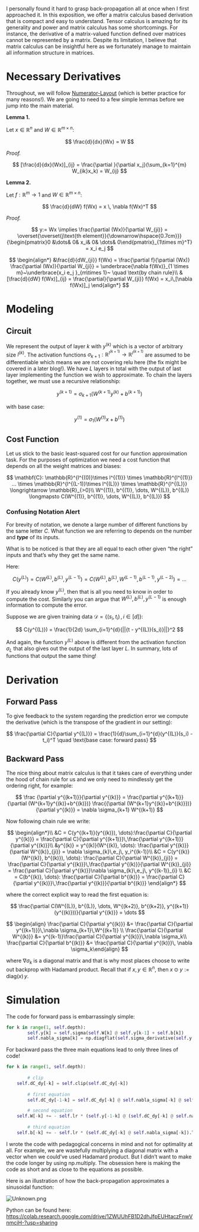 I personally found it hard to grasp back-propagation all at once when I first approached it. In this exposition, we offer a matrix calculus based derivation that is compact and easy to understand. Tensor calculus is amazing for its generality and power and matrix calculus has some shortcomings. For instance, the derivative of a matrix-valued function defined over matrices cannot be represented by a matrix. Despite its limitation, I believe that matrix calculus can be insightful here as we fortunately manage to maintain all information structure in matrices. 

# Necessary Derivatives

Throughout, we will follow [Numerator-Layout](https://en.wikipedia.org/wiki/Matrix_calculus) (which is better practice for many reasons!). We are going to need to a few simple lemmas before we jump into the main material. 

**Lemma 1.**

Let $x \in \mathbb{R}^n$ and $W \in \mathbb{R}^{m\times n}$:

$$
\frac{d}{dx}(Wx) = W
$$

*Proof.*

$$
[\frac{d}{dx}(Wx)]_{ij} = \frac{\partial }{\partial x_j}(\sum_{k=1}^{m} W_{ik}x_k) = W_{ij}
$$

**Lemma 2.** 

Let $f: \mathbb{R}^m \to 1$ and $W \in \mathbb{R}^{m \times n}$:

$$
\frac{d}{dW} f(Wx) = x \, \nabla f(Wx)^T
$$

*Proof.*

$$
    y:= Wx \implies \frac{\partial (Wx)}{\partial W_{ji}} = \overset{\overset{j\text{th element}}{\downarrow\hspace{0.7cm}}}{\begin{pmatrix}0 &\dots& 0& x_i& 0& \dots& 0\end{pmatrix}_{1\times m}^T} = x_i e_j
$$

$$
    \begin{align*}        &\frac{d}{dW_{ji}} f(Wx) = \frac{\partial f}{\partial (Wx)} \frac{\partial (Wx)}{\partial W_{ji}}  = \underbrace{\nabla f(Wx)}_{1 \times m}~\underbrace{x_i e_j }_{m\times 1}~ \quad \text{by chain rule}\\        &[\frac{d}{dW} f(Wx)]_{ij} = \frac{\partial}{\partial W_{ji}} f(Wx) = x_i\,[\nabla f(Wx)]_j     \end{align*}
$$

# Modeling

## Circuit

We represent the output of layer $k$ with $y^{(k)}$ which is a vector of arbitrary size $l^{(k)}$. The activation functions $\sigma_{k+1}: \mathbb{R}^{l^{(k+1)}} \longrightarrow \mathbb{R}^{l^{(k+1)}}$ are assumed to be differentiable which means we are not covering relu here (the fix might be covered in a later blog!).  We have $L$ layers in total with the output of last layer implementing the function we wish to approximate. To chain the layers together, we must use a recursive relationship:

$$
y^{(k+1)} = \sigma_{k+1}(W^{(k+1)}y^{(k)} + b^{(k+1)})
$$

with base case:

$$
y^{(1)} = \sigma_1(W^{(1)}x + b^{(1)})
$$

## Cost Function

Let us stick to the basic least-squared cost for our function approximation task. For the purposes of optimization we need a cost function that depends on all the weight matrices and biases:

$$
\mathbf{C}: \mathbb{R}^{l^{(0)}\times l^{(1)}} \times \mathbb{R}^{l^{(1)}} ... \times \mathbb{R}^{l^{(L-1)}\times l^{(L)}} \times \mathbb{R}^{l^{(L)}} \longrightarrow \mathbb{R}_{>0}\\
W^{(1)}, b^{(1)}, \dots, W^{(L)}, b^{(L)} \longmapsto C(W^{(1)}, b^{(1)}, \dots, W^{(L)}, b^{(L)})
$$

### Confusing Notation Alert

For brevity of notation, we denote a large number of different functions by the same letter $C$. What function we are referring to depends on the number and ***type*** of its inputs. 

What is to be noticed is that they are all equal to each other given “the right” inputs and that’s why they get the same name. 

Here:

$$
C(y^{(L)}) = C(W^{(L)}, b^{(L)}, y^{(L-1)}) = C(W^{(L)}, b^{(L)}, W^{(L-1)}, b^{(L-1)}, y^{(L-2)}) = \dots
$$

If you already know $y^{(L)}$, then that is all you need to know in order to compute the cost. Similarly you can argue that $W^{(L)}, b^{(L)}, y^{(L-1)}$ is enough information to compute the error. 

Suppose we are given training data $\mathcal{D} = \{(s_i, t_i)\,,\, i \in [d]\}$:

$$
C(y^{(L)}) = \frac{1}{2d} \sum_{i=1}^{d}{||{t - y^{(L)}(s_i)}||}^2
$$

And again, the function $y^{(L)}$ above is different from the activation function $\sigma_{L}$ that also gives out the output of the last layer $L$. In summary, lots of functions that output the same thing!

# Derivation

## Forward Pass

To give feedback to the system regarding the prediction error we compute the derivative (which is the transpose of the gradient in our setting):

$$
\frac{\partial C}{\partial y^{(L)}} = \frac{1}{d}\sum_{i=1}^{d}(y^{(L)}(s_i) - t_i)^T \quad \text{base case: forward pass}
$$

## Backward Pass

The nice thing about matrix calculus is that it takes care of everything under the hood of chain rule for us and we only need to mindlessly get the ordering right, for example:

$$
\frac {\partial y^{(k+1)}}{\partial y^{(k)}} = \frac{\partial y^{(k+1)}}{\partial (W^{k+1}y^{(k)}+b^{(k)})} \frac{{\partial (W^{k+1}y^{(k)}+b^{(k)}})}{\partial y^{(k)}} = \nabla \sigma_{k+1} W^{(k+1)}
$$

Now following chain rule we write:

$$
\begin{align*}\\    &C = C(y^{(k+1)}(y^{(k)}), \dots):\frac{\partial C}{\partial y^{(k)}} = \frac{\partial C}{\partial y^{(k+1)}}\,\frac{\partial y^{(k+1)}}{\partial y^{(k)}}\\    &y^{(k)} = y^{(k)}(W^{(k)}, \dots): \frac{\partial y^{(k)}}{\partial W^{(k)}_{ji}} = \nabla \sigma_{k}\,e_j\, y_i^{(k-1)}\\    &C = C(y^{(k)}(W^{(k)}, b^{(k)}), \dots): \frac{\partial C}{\partial W^{(k)}_{ji}} = \frac{\partial C}{\partial y^{(k)}}\,\frac{\partial y^{(k)}}{\partial W^{(k)}_{ji}} =  \frac{\partial C}{\partial y^{(k)}}\nabla \sigma_{k}\,e_j\, y^{(k-1)}_{i} \\    &C = C(b^{(k)}, \dots): \frac{\partial C}{\partial b^{(k)}} = \frac{\partial C}{\partial y^{(k)}}\,\frac{\partial y^{(k)}}{\partial b^{(k)}} \end{align*}
$$

where the correct explicit way to read the first equation is:

$$
\frac{\partial C(W^{(L)}, b^{(L)}, \dots, W^{(k+2)}, b^{(k+2)}, y^{(k+1)}(y^{(k)}))}{\partial y^{(k)}} = \dots
$$

$$
\begin{align}    \frac{\partial C}{\partial y^{(k)}} &= \frac{\partial C}{\partial y^{(k+1)}}\,\nabla \sigma_{k+1}\,W^{(k+1)} \\    \frac{\partial C}{\partial W^{(k)}} &= y^{(k-1)}\frac{\partial C}{\partial y^{(k)}}\,\nabla \sigma_k\\ \frac{\partial C}{\partial b^{(k)}} &= \frac{\partial C}{\partial y^{(k)}}\, \nabla \sigma_k\end{align}
$$

where $\nabla \sigma_k$ is a diagonal matrix and that is why most places choose to write out backprop with Hadamard product. Recall that if $x, y \in \mathbb{R}^n$, then $x \odot y := \text{diag}(x)\, y$.

# Simulation

The code for forward pass is embarrassingly simple:

```python
for k in range(1, self.depth):
		self.y[k] = self.sigma(self.W[k] @ self.y[k-1] + self.b[k])
		self.nabla_sigma[k] = np.diagflat(self.sigma_derivative(self.y[k]))
```

For backward pass the three main equations lead to only three lines of code!

```python
for k in range(1, self.depth):
        
		# clip
    self.dC_dy[-k] = self.clip(self.dC_dy[-k])
        
		# first equation
		self.dC_dy[-1-k] = self.dC_dy[-k] @ self.nabla_sigma[-k] @ self.W[-k]

		# second equation
    self.W[-k] += - self.lr * (self.y[-1-k] @ (self.dC_dy[-k] @ self.nabla_sigma[-k])).T
        
		# third equation
    self.b[-k] += - self.lr * (self.dC_dy[-k] @ self.nabla_sigma[-k]).T
```

I wrote the code with pedagogical concerns in mind and not for optimality at all. For example, we are wastefully multiplying a diagonal matrix with a vector when we could’ve used Hadamard product. But I didn’t want to make the code longer by using np.multiply. The obsession here is making the code as short and as close to the equations as possible. 

Here is an illustration of how the back-propagation approximates a sinusoidal function:

![Unknown.png](https://s3-us-west-2.amazonaws.com/secure.notion-static.com/93aadc3a-edf1-4ac9-ae85-618a264dbe15/Unknown.png)

Python can be found here: https://colab.research.google.com/drive/1ZWUUhFB1D2dhJfpEUHtaczFnwVnmciH-?usp=sharing
